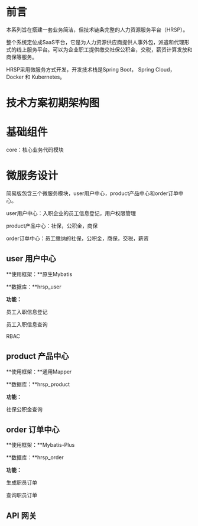 # 前言

本系列旨在搭建一套业务简洁，但技术链条完整的人力资源服务平台（HRSP）。

整个系统定位成SaaS平台，它是为人力资源供应商提供人事外包，派遣和代理形式的线上服务平台。可以为企业职工提供缴交社保公积金，交税，薪资计算发放和商保等服务。

HRSP采用微服务方式开发，开发技术栈是Spring Boot， Spring Cloud， Docker 和 Kubernetes。

# 技术方案初期架构图

# 基础组件

core：核心业务代码模块

# 微服务设计

简易版包含三个微服务模块，user用户中心，product产品中心和order订单中心。

user用户中心：入职企业的员工信息登记，用户权限管理

product产品中心：社保，公积金，商保

order订单中心：员工缴纳的社保，公积金，商保，交税，薪资

## user 用户中心

**使用框架：**原生Mybatis

**数据库：**hrsp_user

**功能：**

员工入职信息登记

员工入职信息查询

RBAC

## product 产品中心

**使用框架：**通用Mapper

**数据库：**hrsp_product

**功能：**

社保公积金查询

## order 订单中心

**使用框架：**Mybatis-Plus

**数据库：**hrsp_order

**功能：**

生成职员订单

查询职员订单

## API 网关

